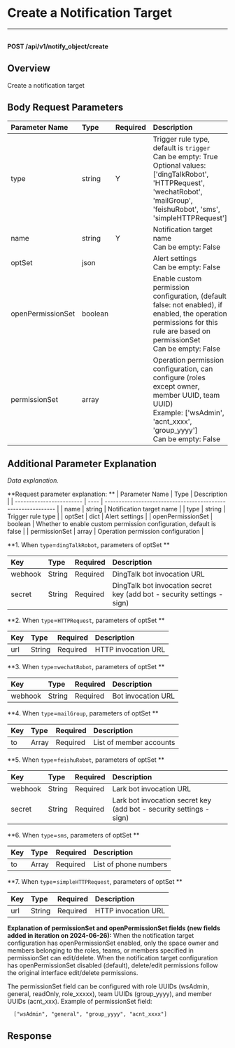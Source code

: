 # Create a Notification Target

---

<br />**POST /api/v1/notify_object/create**

## Overview
Create a notification target



## Body Request Parameters

| Parameter Name        | Type     | Required   | Description              |
|:---------------------|:---------|:-----------|:-------------------------|
| type | string | Y | Trigger rule type, default is `trigger`<br>Can be empty: True <br>Optional values: ['dingTalkRobot', 'HTTPRequest', 'wechatRobot', 'mailGroup', 'feishuRobot', 'sms', 'simpleHTTPRequest'] <br> |
| name | string | Y | Notification target name<br>Can be empty: False <br> |
| optSet | json |  | Alert settings<br>Can be empty: False <br> |
| openPermissionSet | boolean |  | Enable custom permission configuration, (default false: not enabled), if enabled, the operation permissions for this rule are based on permissionSet<br>Can be empty: False <br> |
| permissionSet | array |  | Operation permission configuration, can configure (roles except owner, member UUID, team UUID)<br>Example: ['wsAdmin', 'acnt_xxxx', 'group_yyyy'] <br>Can be empty: False <br> |

## Additional Parameter Explanation


*Data explanation.*

**Request parameter explanation: **
| Parameter Name           | Type | Description                                                 |
| ------------------------ | ---- | ------------------------------------------------------------ |
| name       | string | Notification target name |
| type             | string | Trigger rule type                                                 |
| optSet             | dict | Alert settings                                                 |
| openPermissionSet             | boolean | Whether to enable custom permission configuration, default is false                                                 |
| permissionSet             | array | Operation permission configuration                                                 |

**1. When `type`=`dingTalkRobot`, parameters of optSet **

| Key      | Type   | Required | Description    |
| :------- | :----- | :------- | :------------- |
| webhook  | String | Required | DingTalk bot invocation URL |
| secret   | String | Required | DingTalk bot invocation secret key (add bot - security settings - sign) |


**2. When `type`=`HTTPRequest`, parameters of optSet **

| Key      | Type   | Required | Description  |
| :------- | :----- | :------- | :----------- |
| url      | String | Required | HTTP invocation URL |


**3. When `type`=`wechatRobot`, parameters of optSet **

| Key      | Type   | Required | Description  |
| :------- | :----- | :------- | :----------- |
| webhook  | String | Required | Bot invocation URL |


**4. When `type`=`mailGroup`, parameters of optSet **

| Key      | Type   | Required | Description  |
| :------- | :----- | :------- | :----------- |
| to  | Array | Required | List of member accounts |


**5. When `type`=`feishuRobot`, parameters of optSet **

| Key      | Type   | Required | Description    |
| :------- | :----- | :------- | :------------- |
| webhook  | String | Required | Lark bot invocation URL |
| secret   | String | Required | Lark bot invocation secret key (add bot - security settings - sign) |


**6. When `type`=`sms`, parameters of optSet **

| Key      | Type   | Required | Description  |
| :------- | :----- | :------- | :----------- |
| to  | Array | Required | List of phone numbers |


**7. When `type`=`simpleHTTPRequest`, parameters of optSet **

| Key      | Type   | Required | Description  |
| :------- | :----- | :------- | :----------- |
| url      | String | Required | HTTP invocation URL |

**Explanation of permissionSet and openPermissionSet fields (new fields added in iteration on 2024-06-26):**
When the notification target configuration has openPermissionSet enabled, only the space owner and members belonging to the roles, teams, or members specified in permissionSet can edit/delete.
When the notification target configuration has openPermissionSet disabled (default), delete/edit permissions follow the original interface edit/delete permissions.

The permissionSet field can be configured with role UUIDs (wsAdmin, general, readOnly, role_xxxxx), team UUIDs (group_yyyy), and member UUIDs (acnt_xxx).
Example of permissionSet field:
```
  ["wsAdmin", "general", "group_yyyy", "acnt_xxxx"]
```






## Response
```shell
 
```